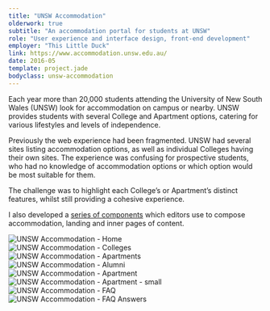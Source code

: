 ```yaml
---
title: "UNSW Accommodation"
olderwork: true
subtitle: "An accommodation portal for students at UNSW"
role: "User experience and interface design, front-end development"
employer: "This Little Duck"
link: https://www.accommodation.unsw.edu.au/
date: 2016-05
template: project.jade
bodyclass: unsw-accommodation
---
```


<p class="large">Each year more than 20,000 students attending the University of New South Wales (UNSW) look for accommodation on campus or nearby. UNSW provides students with several College and Apartment options, catering for various lifestyles and levels of independence.</p>

<p>Previously the web experience had been fragmented. UNSW had several sites listing accommodation options, as well as individual Colleges having their own sites. The experience was confusing for prospective students, who had no knowledge of accommodation options or which option would be most suitable for them.</p>

<p>The challenge was to highlight each College’s or Apartment’s distinct features, whilst still providing a cohesive experience.</p>

<p>I also developed a <a href="http://styleguide.accom.thislittleduck-sites.com/" target="_blank">series of components</a> which editors use to compose accommodation, landing and inner pages of content.</p>


<div class="case-study__img-full">
  <div class="grid">
    <div class="grid__item grid__item--3">
      <picture>
        <source srcset="unsw-accommodation--01.jpg 1x, unsw-accommodation--01@2x.jpg 2x">
        <img src="unsw-accommodation--01.jpg" alt="UNSW Accommodation - Home" class="img--full border">
      </picture>
    </div>
    <div class="grid__item grid__item--3">
      <picture>
        <source srcset="unsw-accommodation--02.jpg 1x, unsw-accommodation--02@2x.jpg 2x">
        <img src="unsw-accommodation--02.jpg" alt="UNSW Accommodation - Colleges" class="img--full border">
      </picture>
    </div>
  </div>
</div>
<div class="case-study__img-full">
  <div class="grid">
    <div class="grid__item grid__item--3">
      <picture>
        <source srcset="unsw-accommodation--03.jpg 1x, unsw-accommodation--03@2x.jpg 2x">
        <img src="unsw-accommodation--03.jpg" alt="UNSW Accommodation - Apartments" class="img--full border">
      </picture>
    </div>
    <div class="grid__item grid__item--3">
      <picture>
        <source srcset="unsw-accommodation--04.jpg 1x, unsw-accommodation--04@2x.jpg 2x">
        <img src="unsw-accommodation--04.jpg" alt="UNSW Accommodation - Alumni" class="img--full border">
      </picture>
    </div>
  </div>
</div>
<div class="case-study__img-full">
  <div class="grid">
    <div class="grid__item grid__item--4">
      <picture>
        <source srcset="unsw-accommodation--05.jpg 1x, unsw-accommodation--05@2x.jpg 2x">
        <img src="unsw-accommodation--05.jpg" alt="UNSW Accommodation - Apartment" class="img--full border">
      </picture>
    </div>
    <div class="grid__item grid__item--2">
      <picture>
        <source srcset="unsw-accommodation--06.jpg 1x, unsw-accommodation--06@2x.jpg 2x">
        <img src="unsw-accommodation--06.jpg" alt="UNSW Accommodation - Apartment - small" class="img--full border">
      </picture>
    </div>
  </div>
</div>

<div class="case-study__img-full">
  <div class="grid">
    <div class="grid__item grid__item--3">
      <picture>
        <source srcset="unsw-accommodation--07.jpg 1x, unsw-accommodation--07@2x.jpg 2x">
        <img src="unsw-accommodation--07.jpg" alt="UNSW Accommodation - FAQ" class="img--full border">
      </picture>
    </div>
    <div class="grid__item grid__item--3">
      <picture>
        <source srcset="unsw-accommodation--08.jpg 1x, unsw-accommodation--08@2x.jpg 2x">
        <img src="unsw-accommodation--08.jpg" alt="UNSW Accommodation - FAQ Answers" class="img--full border">
      </picture>
    </div>
  </div>
</div>
